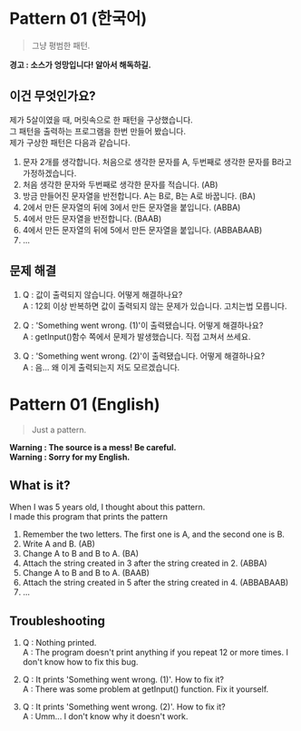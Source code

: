 # Pattern 01 (한국어)
> 그냥 평범한 패턴.

**경고 : 소스가 엉망입니다! 알아서 해독하길.**  
## 이건 무엇인가요?
제가 5살이였을 때, 머릿속으로 한 패턴을 구상했습니다.  
그 패턴을 출력하는 프로그램을 한번 만들어 봤습니다.  
제가 구상한 패턴은 다음과 같습니다.  

1. 문자 2개를 생각합니다. 처음으로 생각한 문자를 A, 두번째로 생각한 문자를 B라고 가정하겠습니다.
2. 처음 생각한 문자와 두번째로 생각한 문자를 적습니다. (AB)
3. 방금 만들어진 문자열을 반전합니다. A는 B로, B는 A로 바꿉니다. (BA)
4. 2에서 만든 문자열의 뒤에 3에서 만든 문자열을 붙입니다. (ABBA)
5. 4에서 만든 문자열을 반전합니다. (BAAB)
6. 4에서 만든 문자열의 뒤에 5에서 만든 문자열을 붙입니다. (ABBABAAB)
7. ...

## 문제 해결
1. Q : 값이 출력되지 않습니다. 어떻게 해결하나요?  
A : 12회 이상 반복하면 값이 출력되지 않는 문제가 있습니다. 고치는법 모릅니다.

2. Q : 'Something went wrong. (1)'이 출력됐습니다. 어떻게 해결하나요?  
A : getInput()함수 쪽에서 문제가 발생했습니다. 직접 고쳐서 쓰세요.

3. Q : 'Something went wrong. (2)'이 출력됐습니다. 어떻게 해결하나요?  
A : 음... 왜 이게 출력되는지 저도 모르겠습니다.

# Pattern 01 (English)
> Just a pattern.

**Warning : The source is a mess! Be careful.  
Warning : Sorry for my English.**
## What is it?
When I was 5 years old, I thought about this pattern.  
I made this program that prints the pattern
1. Remember the two letters. The first one is A, and the second one is B.
2. Write A and B. (AB)
3. Change A to B and B to A. (BA)
4. Attach the string created in 3 after the string created in 2. (ABBA)
5. Change A to B and B to A. (BAAB)
6. Attach the string created in 5 after the string created in 4. (ABBABAAB)
7. ...

## Troubleshooting
1. Q : Nothing printed.  
A : The program doesn't print anything if you repeat 12 or more times. I don't know how to fix this bug.

2. Q : It prints 'Something went wrong. (1)'. How to fix it?  
A : There was some problem at getInput() function. Fix it yourself.

3. Q : It prints 'Something went wrong. (2)'. How to fix it?  
A : Umm... I don't know why it doesn't work.
